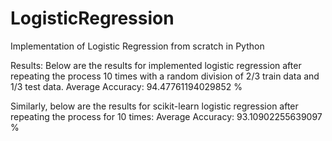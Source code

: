 # LogisticRegression
Implementation of Logistic Regression from scratch in Python

Results: 
Below are the results for implemented logistic regression after repeating the process 10 times with a random division of 2/3 train data and 1/3 test data. 
Average Accuracy: 94.47761194029852 % 

Similarly, below are the results for scikit-learn logistic regression after repeating the process for 10 times: 
Average Accuracy: 93.10902255639097 % 

